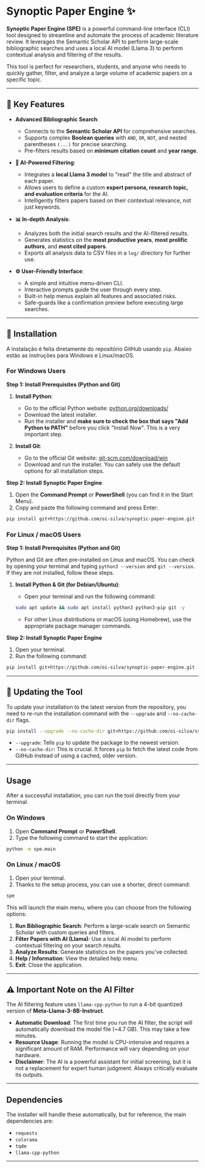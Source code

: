 # Synoptic Paper Engine ✨

**Synoptic Paper Engine (SPE)** is a powerful command-line interface (CLI) tool designed to streamline and automate the process of academic literature review. It leverages the Semantic Scholar API to perform large-scale bibliographic searches and uses a local AI model (Llama 3) to perform contextual analysis and filtering of the results.

This tool is perfect for researchers, students, and anyone who needs to quickly gather, filter, and analyze a large volume of academic papers on a specific topic.

---

## 🚀 Key Features

* **Advanced Bibliographic Search**:
    * Connects to the **Semantic Scholar API** for comprehensive searches.
    * Supports complex **Boolean queries** with `AND`, `OR`, `NOT`, and nested parentheses `(...)` for precise searching.
    * Pre-filters results based on **minimum citation count** and **year range**.

* **🤖 AI-Powered Filtering**:
    * Integrates a **local Llama 3 model** to "read" the title and abstract of each paper.
    * Allows users to define a custom **expert persona, research topic, and evaluation criteria** for the AI.
    * Intelligently filters papers based on their contextual relevance, not just keywords.

* **📊 In-depth Analysis**:
    * Analyzes both the initial search results and the AI-filtered results.
    * Generates statistics on the **most productive years**, **most prolific authors**, and **most cited papers**.
    * Exports all analysis data to CSV files in a `log/` directory for further use.

* **⚙️ User-Friendly Interface**:
    * A simple and intuitive menu-driven CLI.
    * Interactive prompts guide the user through every step.
    * Built-in help menus explain all features and associated risks.
    * Safe-guards like a confirmation preview before executing large searches.

---

## 🔧 Installation

A instalação é feita diretamente do repositório GitHub usando `pip`. Abaixo estão as instruções para Windows e Linux/macOS.

### For Windows Users

**Step 1: Install Prerequisites (Python and Git)**

1.  **Install Python**:
    * Go to the official Python website: [python.org/downloads/](https://www.python.org/downloads/)
    * Download the latest installer.
    * Run the installer and **make sure to check the box that says "Add Python to PATH"** before you click "Install Now". This is a very important step.

2.  **Install Git**:
    * Go to the official Git website: [git-scm.com/download/win](https://git-scm.com/download/win)
    * Download and run the installer. You can safely use the default options for all installation steps.

**Step 2: Install Synoptic Paper Engine**

1.  Open the **Command Prompt** or **PowerShell** (you can find it in the Start Menu).
2.  Copy and paste the following command and press Enter:

```bash
pip install git+https://github.com/oi-silva/synoptic-paper-engine.git
```

### For Linux / macOS Users

**Step 1: Install Prerequisites (Python and Git)**

Python and Git are often pre-installed on Linux and macOS. You can check by opening your terminal and typing `python3 --version` and `git --version`. If they are not installed, follow these steps.

1.  **Install Python & Git (for Debian/Ubuntu)**:
    * Open your terminal and run the following command:

    ```bash
    sudo apt update && sudo apt install python3 python3-pip git -y
    ```
    * For other Linux distributions or macOS (using Homebrew), use the appropriate package manager commands.

**Step 2: Install Synoptic Paper Engine**

1.  Open your terminal.
2.  Run the following command:

```bash
pip install git+https://github.com/oi-silva/synoptic-paper-engine.git
```

---

## 🔄 Updating the Tool

To update your installation to the latest version from the repository, you need to re-run the installation command with the `--upgrade` and `--no-cache-dir` flags.

```bash
pip install --upgrade --no-cache-dir git+https://github.com/oi-silva/synoptic-paper-engine.git
```

* `--upgrade`: Tells `pip` to update the package to the newest version.
* `--no-cache-dir`: This is crucial. It forces `pip` to fetch the latest code from GitHub instead of using a cached, older version.

---

## Usage

After a successful installation, you can run the tool directly from your terminal.

### On Windows

1.  Open **Command Prompt** or **PowerShell**.
2.  Type the following command to start the application:

```bash
python -m spe.main
```

### On Linux / macOS

1.  Open your terminal.
2.  Thanks to the setup process, you can use a shorter, direct command:

```bash
spe
```

This will launch the main menu, where you can choose from the following options:

1.  **Run Bibliographic Search**: Perform a large-scale search on Semantic Scholar with custom queries and filters.
2.  **Filter Papers with AI (Llama)**: Use a local AI model to perform contextual filtering on your search results.
3.  **Analyze Results**: Generate statistics on the papers you've collected.
4.  **Help / Information**: View the detailed help menu.
5.  **Exit**: Close the application.

---

## ⚠️ Important Note on the AI Filter

The AI filtering feature uses `llama-cpp-python` to run a 4-bit quantized version of **Meta-Llama-3-8B-Instruct**.

* **Automatic Download**: The first time you run the AI filter, the script will automatically download the model file (~4.7 GB). This may take a few minutes.
* **Resource Usage**: Running the model is CPU-intensive and requires a significant amount of RAM. Performance will vary depending on your hardware.
* **Disclaimer**: The AI is a powerful assistant for initial screening, but it is not a replacement for expert human judgment. Always critically evaluate its outputs.

---

## Dependencies

The installer will handle these automatically, but for reference, the main dependencies are:
* `requests`
* `colorama`
* `tqdm`
* `llama-cpp-python`

---

